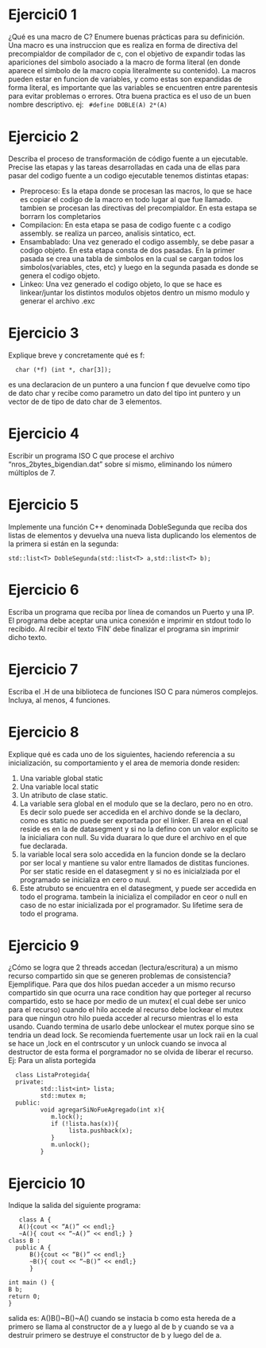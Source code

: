 # Ejercici0 1
¿Qué es una macro de C? Enumere buenas prácticas para su definición.
Una macro es una instruccion que es realiza en forma de directiva del precompialdor de compilador de c, con el objetivo de expandir todas las apariciones del simbolo asociado a la macro de forma literal (en donde aparece el simbolo de la macro copia literalmente su contenido). La macros pueden estar en funcion de variables, y como estas son expandidas de forma literal, es importante que las variables se encuentren entre parentesis para evitar problemas o errores. Otra buena practica es el uso de un buen nombre descriptivo. 
ej:
` #define DOBLE(A) 2*(A)`

# Ejercicio 2
Describa el proceso de transformación de código fuente a un ejecutable. Precise las etapas y las tareas desarrolladas en cada una de ellas
para pasar del codigo fuente a un codigo ejecutable tenemos distintas etapas:
 - Preproceso: 
    Es la etapa donde se procesan las macros, lo que se hace es copiar el codigo de la macro en todo lugar al que fue llamado. tambien se procesan las directivas del precompialdor. En esta estapa se borrarn los completarios
 - Compilacion: 
    En esta etapa se pasa de codigo fuente c a codigo assembly. se realiza un parceo, analisis sintatico, ect. 
 -  Ensambablado: 
    Una vez generado el codigo assembly, se debe pasar a codigo objeto. En esta etapa consta de dos pasadas. En la primer pasada se crea una tabla de simbolos en 
    la cual se cargan todos los simbolos(variables, ctes, etc) y luego en la segunda pasada es donde se genera el codigo objeto. 
 - Linkeo:
    Una vez generado el codigo objeto, lo que se hace es linkear/juntar los distintos modulos objetos dentro un mismo modulo y generar el archivo .exc
# Ejercicio 3
Explique breve y concretamente qué es f:
```
  char (*f) (int *, char[3]);
```
es una declaracion de un puntero a una funcion f que devuelve como tipo de dato char y recibe como parametro un dato del tipo int puntero y un vector de 
de tipo de dato char de 3 elementos.

# Ejercicio 4
Escribir un programa ISO C que procese el archivo “nros_2bytes_bigendian.dat” sobre sí mismo, eliminando los número múltiplos de 7.
# Ejercicio 5
Implemente una función C++ denominada DobleSegunda que reciba dos listas de elementos y devuelva una nueva lista duplicando los elementos de la primera si 
están en la segunda:
```
std::list<T> DobleSegunda(std::list<T> a,std::list<T> b);
```
# Ejercicio 6
Escriba un programa que reciba por línea de comandos un Puerto y una IP. El programa debe aceptar una unica conexión e imprimir en stdout todo lo recibido. 
Al recibir el texto ‘FIN’ debe finalizar el programa sin imprimir dicho texto.

# Ejercicio 7
Escriba el .H de una biblioteca de funciones ISO C para números complejos. Incluya, al menos, 4 funciones.

# Ejercicio 8
Explique qué es cada uno de los siguientes, haciendo referencia a su inicialización, su comportamiento y el area de memoria donde residen: 
 1. Una variable global static
 2. Una variable local static 
 3. Un atributo de clase static.
1. La variable sera global en el modulo que se la declaro, pero no en otro. Es decir solo puede ser accedida en el archivo donde se la declaro, como es static no puede ser exportada por el linker. El area en el cual reside es en la de datasegment y si no la defino con un valor explicito se la inicialiara con null. Su vida duarara lo que dure el archivo en el que fue declarada. 
2. la variable local sera solo accedida en la funcion donde se la declaro por ser local y mantiene su valor entre llamados de distitas funciones. Por ser static reside en el datasegment y si no es inicialziada por el programado se inicializa en cero o nuul.
3. Este atrubuto se encuentra en el datasegment, y puede ser accedida en todo el programa. tambein la inicializa el compilador en ceor o null en caso de no estar inicializada por el programador. Su lifetime sera de todo el programa. 
# Ejercicio 9
¿Cómo se logra que 2 threads accedan (lectura/escritura) a un mismo recurso compartido sin que se generen problemas de consistencia? Ejemplifique.
   Para que dos hilos puedan acceder a un mismo recurso compartido sin que ocurra una race condition hay que porteger al recurso compartido, esto se hace por medio de un mutex( el cual debe ser unico para el recurso) cuando el hilo accede al recurso debe lockear el mutex para que ningun otro hilo pueda acceder al recurso mientras el lo esta usando. Cuando termina de usarlo debe unlockear el mutex porque sino se tendria un dead lock. Se recomienda fuertemente usar un lock raii en la cual se hace un ,lock en el contrscutor y un unlock cuando se invoca al destructor de esta forma el porgramador no se olvida de liberar el recurso. 
   Ej: Para un alista portegida 
 ```
   class ListaProtegida{
   private:
          std::list<int> lista;
          std::mutex m;
   public:
          void agregarSiNoFueAgregado(int x){
             m.lock();
             if (!lista.has(x)){
                  lista.pushback(x);
             }
             m.unlock();
          }
 ```
 

# Ejercicio 10   
Indique la salida del siguiente programa: 
```   
   class A { 
   A(){cout << “A()” << endl;} 
   ~A(){ cout << “~A()” << endl;} }
class B : 
  public A { 
      B(){cout << “B()” << endl;}
      ~B(){ cout << “~B()” << endl;} 
      }
      
int main () {
B b; 
return 0;
}
```
salida es: A()B()~B()~A()
cuando se instacia b como esta hereda de a primero se llama al constructor de a y luego al de b y cuando se va a destruir primero se destruye el constructor de b y luego del de a. 

    
